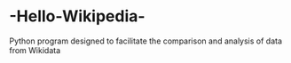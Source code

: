 # -Hello-Wikipedia-
Python program designed to facilitate the comparison and analysis of data from Wikidata
